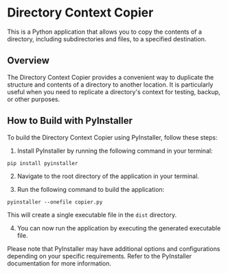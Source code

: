 # Directory Context Copier

This is a Python application that allows you to copy the contents of a directory, including subdirectories and files, to a specified destination.

## Overview

The Directory Context Copier provides a convenient way to duplicate the structure and contents of a directory to another location. It is particularly useful when you need to replicate a directory's context for testing, backup, or other purposes.

## How to Build with PyInstaller

To build the Directory Context Copier using PyInstaller, follow these steps:

1. Install PyInstaller by running the following command in your terminal:

  ```
  pip install pyinstaller
  ```

2. Navigate to the root directory of the application in your terminal.

3. Run the following command to build the application:

  ```
  pyinstaller --onefile copier.py
  ```

  This will create a single executable file in the `dist` directory.

4. You can now run the application by executing the generated executable file.

Please note that PyInstaller may have additional options and configurations depending on your specific requirements. Refer to the PyInstaller documentation for more information.
